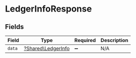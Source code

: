 # LedgerInfoResponse


## Fields

| Field                                                   | Type                                                    | Required                                                | Description                                             |
| ------------------------------------------------------- | ------------------------------------------------------- | ------------------------------------------------------- | ------------------------------------------------------- |
| `data`                                                  | [?Shared\LedgerInfo](../../Models/Shared/LedgerInfo.md) | :heavy_minus_sign:                                      | N/A                                                     |